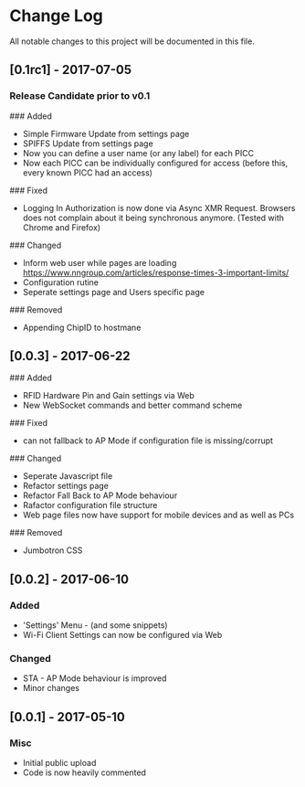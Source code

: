 # Change Log
All notable changes to this project will be documented in this file.

## [0.1rc1] - 2017-07-05
### Release Candidate prior to v0.1

### Added
- Simple Firmware Update from settings page
- SPIFFS Update from settings page
- Now you can define a user name (or any label) for each PICC
- Now each PICC can be individually configured for access (before this, every known PICC had an access)

### Fixed
- Logging In Authorization is now done via Async XMR Request. Browsers does not complain about it being synchronous anymore. (Tested with Chrome and Firefox)

### Changed
- Inform web user while pages are loading https://www.nngroup.com/articles/response-times-3-important-limits/ 
- Configuration rutine
- Seperate settings page and Users specific page

### Removed
- Appending ChipID to hostmane


## [0.0.3] - 2017-06-22
### Added
- RFID Hardware Pin and Gain settings via Web
- New WebSocket commands and better command scheme

### Fixed
- can not fallback to AP Mode if configuration file is missing/corrupt

### Changed
- Seperate Javascript file
- Refactor settings page
- Refactor Fall Back to AP Mode behaviour
- Rafactor configuration file structure
- Web page files now have support for mobile devices and as well as PCs

### Removed
- Jumbotron CSS


## [0.0.2] - 2017-06-10
### Added
- 'Settings' Menu - (and some snippets)
- Wi-Fi Client Settings can now be configured via Web

### Changed
- STA - AP Mode behaviour is improved
- Minor changes

## [0.0.1] - 2017-05-10
### Misc
- Initial public upload
- Code is now heavily commented
